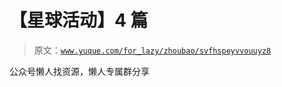 # 【星球活动】4 篇

> 原文：[`www.yuque.com/for_lazy/zhoubao/svfhspeyvvouuyz8`](https://www.yuque.com/for_lazy/zhoubao/svfhspeyvvouuyz8)

公众号懒人找资源，懒人专属群分享